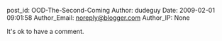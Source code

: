 post_id: OOD-The-Second-Coming
Author: dudeguy
Date: 2009-02-01 09:01:58
Author_Email: noreply@blogger.com
Author_IP: None

It's ok to have a comment.
